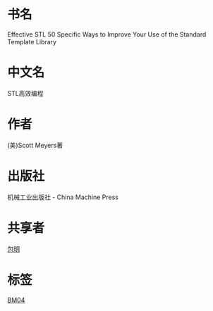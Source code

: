 # 书名 #
Effective STL
50 Specific Ways to Improve Your Use of the Standard Template Library

# 中文名 #
STL高效编程

# 作者 #
(美)Scott Meyers著

# 出版社 #
机械工业出版社 - China Machine Press

# 共享者 #
[包明](BM.md)

# 标签 #
[BM04](BM04.md)